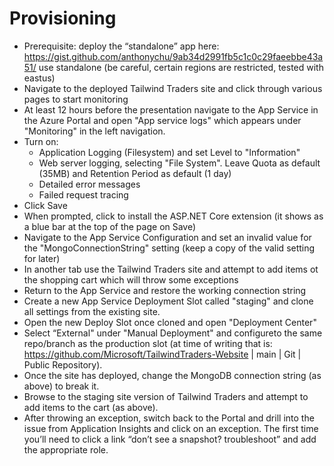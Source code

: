# Provisioning

* Prerequisite: deploy the “standalone” app here: https://gist.github.com/anthonychu/9ab34d2991fb5c1c0c29faeebbe43a51/ use standalone (be careful, certain regions are restricted, tested with eastus)
* Navigate to the deployed Tailwind Traders site and click through various pages to start monitoring
* At least 12 hours before the presentation navigate to the App Service in the Azure Portal and open "App service logs" which appears under "Monitoring" in the left navigation.
* Turn on:
  * Application Logging (Filesystem) and set Level to "Information"
  * Web server logging, selecting "File System". Leave Quota as default (35MB) and Retention Period as default (1 day)
  * Detailed error messages 
  * Failed request tracing
* Click Save
* When prompted, click to install the ASP.NET Core extension (it shows as a blue bar at the top of the page on Save)
* Navigate to the App Service Configuration and set an invalid value for the "MongoConnectionString" setting (keep a copy of the valid setting for later)
* In another tab use the Tailwind Traders site and attempt to add items ot the shopping cart which will throw some exceptions
* Return to the App Service and restore the working connection string
* Create a new App Service Deployment Slot called "staging" and clone all settings from the existing site. 
* Open the new Deploy Slot once cloned and open "Deployment Center"
* Select “External" under "Manual Deployment" and configureto the same repo/branch as the production slot (at time of writing that is: https://github.com/Microsoft/TailwindTraders-Website | main | Git | Public Repository). 
* Once the site has deployed, change the MongoDB connection string (as above) to break it.
* Browse to the staging site version of Tailwind Traders and attempt to add items to the cart (as above).
* After throwing an exception, switch back to the Portal and drill into the issue from Application Insights and click on an exception. The first time you’ll need to click a link “don’t see a snapshot? troubleshoot” and add the appropriate role.
